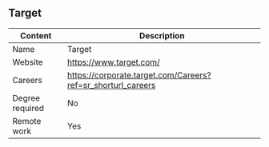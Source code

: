 ## Target

Content|Description
-|-
Name|Target
Website|https://www.target.com/
Careers|https://corporate.target.com/Careers?ref=sr_shorturl_careers
Degree required|No
Remote work|Yes
